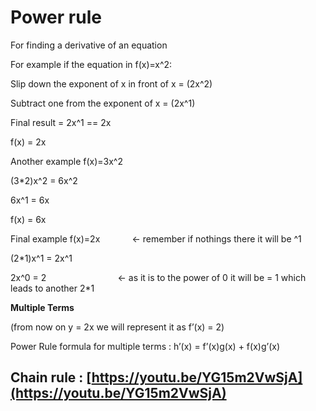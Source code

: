 # Power rule
For finding a derivative of an equation

For example if the equation in f(x)=x^2:

Slip down the exponent of x in front of x = (2x^2)

Subtract one from the exponent of x = (2x^1)

Final result = 2x^1 == 2x

f(x) = 2x

Another example f(x)=3x^2

(3\*2)x^2 = 6x^2

6x^1 = 6x

f(x) = 6x

Final example f(x)=2x             ← remember if nothings there it will be ^1

(2\*1)x^1 = 2x^1

2x^0 = 2                             ← as it is to the power of 0 it will be = 1 which leads to another 2\*1

**Multiple Terms** 

(from now on y = 2x we will represent it as f’(x) = 2)

Power Rule formula for multiple terms : h’(x) = f’(x)g(x) + f(x)g’(x)

Chain rule : [https://youtu.be/YG15m2VwSjA](https://youtu.be/YG15m2VwSjA)
-------------------------------------------------------------------------